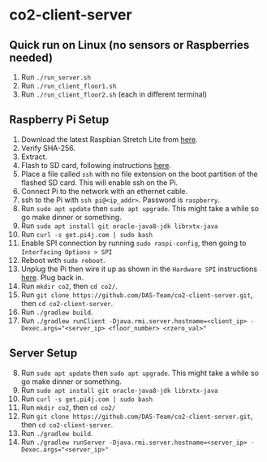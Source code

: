 # co2-client-server

## Quick run on Linux (no sensors or Raspberries needed)

1. Run `./run_server.sh`
2. Run `./run_client_floor1.sh`
3. Run `./run_client_floor2.sh` (each in different terminal)

## Raspberry Pi Setup

1. Download the latest Raspbian Stretch Lite from [here](https://www.raspberrypi.org/downloads/raspbian/).
2. Verify SHA-256.
3. Extract.
4. Flash to SD card, following instructions [here](https://www.raspberrypi.org/documentation/installation/installing-images/README.md).
5. Place a file called `ssh` with no file extension on the boot partition of the flashed SD card. This will enable ssh on the Pi.
6. Connect Pi to the network with an ethernet cable.
7. ssh to the Pi with `ssh pi@<ip_addr>`. Password is `raspberry`.
8. Run `sudo apt update` then `sudo apt upgrade`. This might take a while so go make dinner or something.
9. Run `sudo apt install git oracle-java8-jdk librxtx-java`
10. Run `curl -s get.pi4j.com | sudo bash`
11. Enable SPI connection by running `sudo raspi-config`, then going to `Interfacing Options > SPI`
11. Reboot with `sudo reboot`.
11. Unplug the Pi then wire it up as shown in the `Hardware SPI` instructions [here](https://learn.adafruit.com/raspberry-pi-analog-to-digital-converters/mcp3008). Plug back in.
11. Run `mkdir co2`, then `cd co2/`.
12. Run `git clone https://github.com/DAS-Team/co2-client-server.git`, then `cd co2-client-server`.
13. Run `./gradlew build`.
14. Run `./gradlew runClient -Djava.rmi.server.hostname=<client_ip> -Dexec.args="<server_ip> <floor_number> <rzero_val>"`

## Server Setup

8. Run `sudo apt update` then `sudo apt upgrade`. This might take a while so go make dinner or something.
9. Run `sudo apt install git oracle-java8-jdk librxtx-java`
10. Run `curl -s get.pi4j.com | sudo bash`
11. Run `mkdir co2`, then `cd co2/`
12. Run `git clone https://github.com/DAS-Team/co2-client-server.git`, then `cd co2-client-server`.
13. Run `./gradlew build`.
14. Run `./gradlew runServer -Djava.rmi.server.hostname=<server_ip> -Dexec.args="<server_ip>"`
